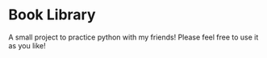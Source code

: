 # Book Library

A small project to practice python with my friends! Please feel free to use it as you like!
